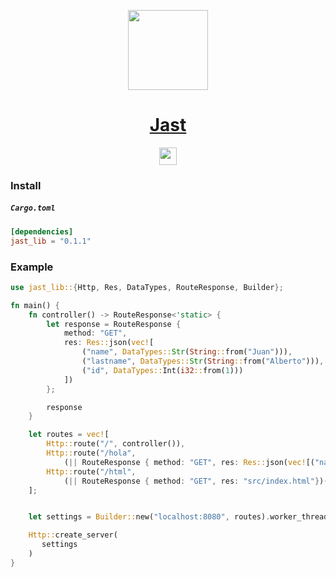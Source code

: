 <p align="center">
  <a href="https://jast-docs.vercel.app/">
    <picture>
      <img src="https://user-images.githubusercontent.com/74626997/236079356-0a617dae-119e-4c54-8f32-0ac0ab2bbcc3.png" height="128">
    </picture>
    <h1 align="center">Jast</h1>
  </a>
</p>

<p align="center">
  <a aria-label="NPM version" href="https://crates.io/crates/jast_lib">
    <img alt="" src="https://user-images.githubusercontent.com/74626997/236079964-50ca76e7-5006-4477-97cf-35110fdc595c.png" height="28">
  </a>
</p>

### Install
<h5 a><strong><code>Cargo.toml</code></strong></h5>

``` toml
[dependencies]
jast_lib = "0.1.1"
```

### Example

``` rust
use jast_lib::{Http, Res, DataTypes, RouteResponse, Builder};

fn main() {
    fn controller() -> RouteResponse<'static> {
        let response = RouteResponse {
            method: "GET",
            res: Res::json(vec![
                ("name", DataTypes::Str(String::from("Juan"))), 
                ("lastname", DataTypes::Str(String::from("Alberto"))), 
                ("id", DataTypes::Int(i32::from(1)))
            ])
        };

        response
    }

    let routes = vec![
        Http::route("/", controller()),
        Http::route("/hola", 
            (|| RouteResponse { method: "GET", res: Res::json(vec![("name", DataTypes::Str("Juan".to_string()))]) })()),
        Http::route("/html", 
            (|| RouteResponse { method: "GET", res: "src/index.html"})())
    ];


    let settings = Builder::new("localhost:8080", routes).worker_threads(4);

    Http::create_server(
       settings
    )
}

```
